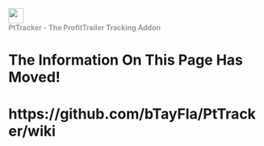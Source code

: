 <a href="http://pttracker.net/"><img src="http://ptTracker.net/PtTrackerLogo.png" style="height:30px;"></a>
<br>
<b><font color="#999">PtTracker - The ProfitTrailer Tracking Addon</font></b>

<h1>The Information On This Page Has Moved!</h1>

<h1>https://github.com/bTayFla/PtTracker/wiki</h1>
